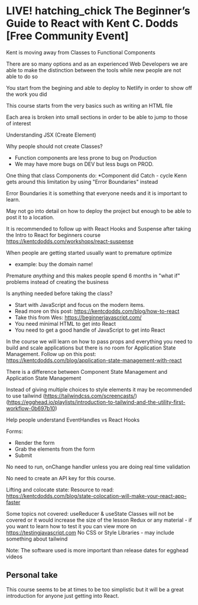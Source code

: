 # LIVE! hatching_chick The Beginner’s Guide to React with Kent C. Dodds [Free Community Event]

Kent is moving away from Classes to Functional Components

There are so many options and as an experienced Web Developers we are able to make the distinction between the tools while new people are not able to do so

You start from the begining and able to deploy to Netlify in order to show off the work you did

This course starts from the very basics such as writing an HTML file

Each area is broken into small sections in order to be able to jump to those of interest

Understanding JSX (Create Element)

Why people should not create Classes?

* Function components are less prone to bug on Production
* We may have more bugs on DEV but less bugs on PROD.

One thing that class Components do:
*Component did Catch - cycle
Kenn gets around this limitation by using "Error Boundaries" instead

Error Boundaries it is something that everyone needs and it is important to learn.

May not go into detail on how to deploy the project but enough to be able to post it to a location.

It is recommended to follow up with React Hooks and Suspense after taking the Intro to React for beginners course https://kentcdodds.com/workshops/react-suspense

When people are getting started usually want to premature optimize
* example: buy the domain name!

Premature *anything* and this makes people spend 6 months in "what if" problems instead of creating the business

Is anything needed before taking the class?
* Start with JavaScript and focus on the modern items. 
* Read more on this post: https://kentcdodds.com/blog/how-to-react
* Take this from Wes: https://beginnerjavascript.com/
* You need minimal HTML to get into React
* You need to get a good handle of JavaScript to get into React

In the course we will learn on how to pass props and everything you need to build and scale applications but there is no room for Application State Management. Follow up on this post: https://kentcdodds.com/blog/application-state-management-with-react

There is a difference between Component State Management and Application State Management

Instead of giving multiple choices to style elements it may be recommended to use tailwind (https://tailwindcss.com/screencasts/) (https://egghead.io/playlists/introduction-to-tailwind-and-the-utility-first-workflow-0b697b10)

Help people understand EventHandles vs React Hooks

Forms:
* Render the form
* Grab the elements from the form
* Submit

No need to run, onChange handler unless you are doing real time validation

No need to create an API key for this course.

Lifting and colocate state: Resource to read: https://kentcdodds.com/blog/state-colocation-will-make-your-react-app-faster

Some topics not covered:
useReducer & useState
Classes will not be covered or it would increase the size of the lesson
Redux or any material - if you want to learn how to test it you can view more on https://testingjavascript.com
No CSS or Style Libraries - may include something about tailwind

Note: The software used is more important than release dates for egghead videos

## Personal take
This course seems to be at times to be too simplistic but it will be a great introduction for anyone just getting into React.
